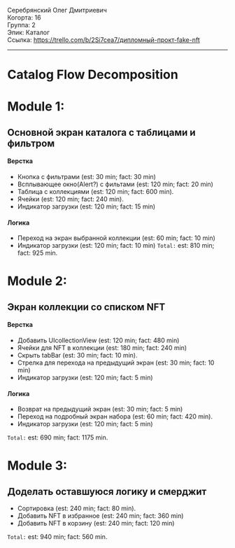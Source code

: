 Серебрянский Олег Дмитриевич
<br /> Когорта: 16
<br /> Группа: 2
<br /> Эпик: Каталог
<br /> Ссылка: https://trello.com/b/2Si7cea7/дипломный-прокт-fake-nft

<hr>

# Catalog Flow Decomposition

# Module 1:

## Основной экран каталога с таблицами и фильтром

#### Верстка
- Кнопка с фильтрами (est: 30 min; fact: 30 min)
- Всплывающее окно(Alert?) с фильтами (est: 120 min; fact: 20 min)
- Таблица с коллекциями (est: 120 min; fact: 600 min).
- Ячейки (est: 120 min; fact: 240 min).
- Индикатор загрузки (est: 120 min; fact: 15 min)



#### Логика
- Переход на экран выбранной коллекции (est: 60 min; fact: 10 min)
- Индикатор загрузки (est: 120 min; fact: 10 min)
`Total:` est: 810 min; fact: 925 min.


# Module 2:

## Экран коллекции со списком NFT

#### Верстка
- Добавить UIcollectionView (est: 120 min; fact: 480 min)
- Ячейки для NFT в коллекции (est: 180 min; fact: 240 min)
- Скрыть tabBar (est: 30 min; fact: 10 min).
- Стрелка для перехода на предыдущий экран (est: 30 min; fact: 10 min)
- Индикатор загрузки (est: 120 min; fact: 5 min)

#### Логика
- Возврат на предыдущий экран (est: 30 min; fact: 5 min)
- Переход на подробный экран набора (est: 60 min; fact: 420 min).
- Индикатор загрузки (est: 120 min; fact: 5 min)


`Total:` est: 690 min; fact: 1175 min.

# Module 3:

## Доделать оставшуюся логику и смерджит

- Сортировка (est: 240 min; fact: 80 min).
- Добавить NFT в избранное (est: 240 min; fact: 360 min)
- Добавить NFT в корзину (est: 240 min; fact: 120 min)

`Total:` est: 940 min; fact: 560 min.
